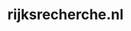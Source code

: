 ---
layout: post
title: "rijksrecherche.nl"
internal_url: "/dutchgov/rijksrecherche.nl.html"
subdomains_count: 13
all_subdomains_count: 30
urls_count: 8
ssl_rank: 0
http_rank: 50.625
url_link: /data/rijksrecherche.nl/urls.txt
all_subdomains_link: /data/rijksrecherche.nl/all_subdomains.txt
subdomains_link: /data/rijksrecherche.nl/subdomains.txt
categories: dutchgov
---